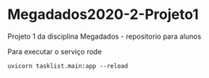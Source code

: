 # Megadados2020-2-Projeto1
Projeto 1 da disciplina Megadados - repositorio para alunos

Para executar o serviço rode

```
uvicorn tasklist.main:app --reload
```
